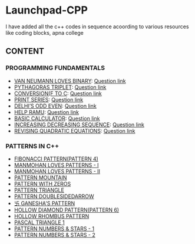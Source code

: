 # Launchpad-CPP
I have added all the c++ codes in sequence acoording to various resources like coding blocks, apna college

## CONTENT

### PROGRAMMING FUNDAMENTALS
* [VAN NEUMANN LOVES BINARY](./Fundamentals/Van_Neumann_loves_Binary.cpp): [Question link](https://hack.codingblocks.com/app/contests/1030/219/problem)
* [PYTHAGORAS TRIPLET](./Fundamentals/pythagoras_triplet.cpp): [Question link](https://hack.codingblocks.com/app/contests/1030/107/problem)
* [CONVERSION(F TO C](./Fundamentals/Conversion_F_to_C.cpp): [Question link](https://hack.codingblocks.com/app/contests/1030/560/problem)
* [PRINT SERIES](./Fundamentals/Print_Series.cpp): [Question link](https://hack.codingblocks.com/app/contests/1030/201/problem)
* [DELHI’S ODD EVEN](./Fundamentals/Delhi_Odd_Even.cpp): [Question link](https://hack.codingblocks.com/app/contests/1030/853/problem)
* [HELP RAMU](./Fundamentals/Help_Ramu.cpp): [Question link](https://hack.codingblocks.com/app/contests/1030/1089/problem)
* [BASIC CALCULATOR](./Fundamentals/Basic_Calculator.cpp): [Question link](https://hack.codingblocks.com/app/contests/1030/461/problem)
* [INCREASING DECREASING SEQUENCE](./Fundamentals/Increasing_Decreasing.cpp): [Question link](https://hack.codingblocks.com/app/practice/1/1314/problem)
* [REVISING QUADRATIC EQUATIONS](./Fundamentals/Revising_Quadratic_Equations.cpp): [Question link](https://hack.codingblocks.com/app/practice/3/1320/problem)


### PATTERNS IN C++
* [FIBONACCI PATTERN(PATTERN 4)](./Patterns/Fibonacci_Pattern_Pattern4.cpp)
* [MANMOHAN LOVES PATTERNS - I](./Patterns/Manmohan_Loves_Patterns1.cpp)
* [MANMOHAN LOVES PATTERNS - II](./Patterns/Manmohan_Loves_Patterns2.cpp)
* [PATTERN MOUNTAIN](./Patterns/Patterns_Mountain.cpp)
* [PATTERN WITH ZEROS](./Patterns/Pattern_with_Zeroes.cpp)
* [PATTERN TRIANGLE](./Patterns/Pattern_triangle.cpp)
* [PATTERN DOUBLESIDEDARROW](./Patterns/Pattern_DoubleSidedArrow.cpp)
* [卐 GANESHA'S PATTERN](./Patterns/Ganesha_Pattern.cpp)
* [HOLLOW DIAMOND PATTERN(PATTERN 6)](./Patterns/Hollow_Diamond_Pattern.cpp)
* [HOLLOW RHOMBUS PATTERN](./Patterns/Hollow_Rhombus_Pattern.cpp)
* [PASCAL TRIANGLE 1](./Patterns/Pascal_Triangle_1.cpp)
* [PATTERN NUMBERS & STARS - 1](./Patterns/Pascal_Number_&_Stars_1.cpp)
* [PATTERN NUMBERS & STARS - 2](./Patterns/Pascal_Number_&_Stars_2.cpp)











